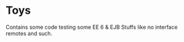 Toys
====

Contains some code testing some EE 6 &amp; EJB Stuffs like no interface remotes and such. 
